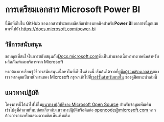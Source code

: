 # <a name="microsoft-power-bi-documentation"></a>การเตรียมเอกสาร Microsoft Power BI

นี่คือที่เก็บใน GitHub ของเอกสารประกอบผลิตภัณฑ์ทางเทคนิคสำหรับ**Power BI** เอกสารนี้ถูกเผยแพร่ไปยัง[ https://docs.microsoft.com/power-bi ](https://docs.microsoft.com/power-bi)

## <a name="how-to-contribute"></a>วิธีการสนับสนุน

ขอบคุณที่สนใจในการสนับสนุนกับ[Docs.microsoft.com](https://docs.microsoft.com/)ซึ่งเป็นบ้านของเนื้อหาทางเทคนิคสำหรับผลิตภัณฑ์และบริการจาก Microsoft

หากต้องการเรียนรู้วิธีการสนับสนุนเนื้อหาในที่เก็บในส่วนนี้ เริ่มต้นได้จากที่[คู่มือผู้ร่วมสร้างเอกสาร](https://docs.microsoft.com/contribute)ของเรา หากคุณเป็นพนักงานของ Microsoft กรุณาเข้าไปที่[เวอร์ชั่นสำหรับภายใน](https://aka.ms/docsguidescontribute) ของคู่มือแนะนำเล่มนี้

## <a name="code-of-conduct"></a>แนวทางปฏิบัติ

โครงการนี้ได้นำไปใช้ใน[แนวทางปฏิบัติของ Microsoft Open Source](https://opensource.microsoft.com/codeofconduct/) สำหรับข้อมูลเพิ่มเติม เข้าไปดูที่[คำถามที่พบบ่อยเกี่ยวกับแนวทางปฏิบัติ](https://opensource.microsoft.com/codeofconduct/faq/)หรือติดต่อ[ opencode@microsoft.com ](mailto:opencode@microsoft.com)หากต้องการถามหรือแสดงความคิดเห็นเพิ่มเติม